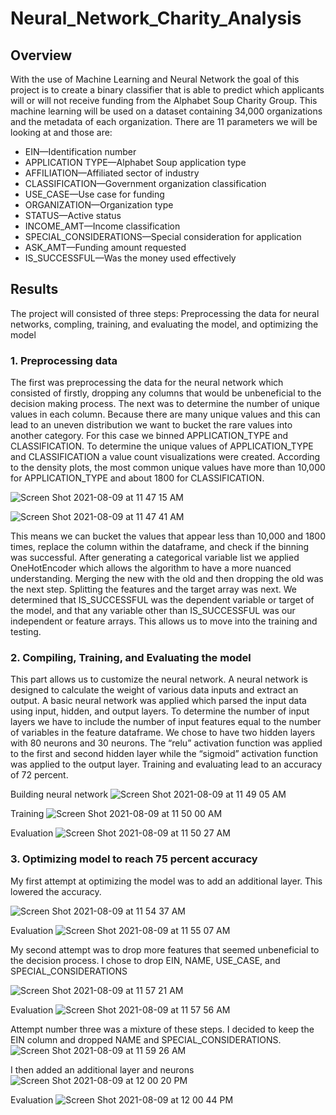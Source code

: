 # Neural_Network_Charity_Analysis

## Overview

With the use of Machine Learning and Neural Network the goal of this project is to create a binary classifier that is able to predict which applicants will or will not receive funding from the Alphabet Soup Charity Group. This machine learning will be used on a dataset containing 34,000 organizations and the metadata of each organization. There are 11 parameters we will be looking at and those are:

- EIN—Identification number
- APPLICATION TYPE—Alphabet Soup application type
- AFFILIATION—Affiliated sector of industry
- CLASSIFICATION—Government organization classification
- USE_CASE—Use case for funding
- ORGANIZATION—Organization type
- STATUS—Active status
- INCOME_AMT—Income classification
- SPECIAL_CONSIDERATIONS—Special consideration for application
- ASK_AMT—Funding amount requested
- IS_SUCCESSFUL—Was the money used effectively

## Results

The project will consisted of three steps: Preprocessing the data for neural networks, compling, training, and evaluating the model, and optimizing the model

### 1. Preprocessing data

The first was preprocessing the data for the neural network which consisted of firstly, dropping any columns that would be unbeneficial to the decision making process. The next was to determine the number of unique values in each column. Because there are many unique values and this can lead to an uneven distribution we want to bucket the rare values into another category. For this case we binned APPLICATION_TYPE and CLASSIFICATION. To determine the unique values of APPLICATION_TYPE and CLASSIFICATION a value count visualizations were created. According to the density plots, the most common unique values have more than 10,000 for APPLICATION_TYPE and about 1800 for CLASSIFICATION. 

![Screen Shot 2021-08-09 at 11 47 15 AM](https://user-images.githubusercontent.com/80358062/128734895-6e202122-b435-493e-8d2a-39ad79ca3dfe.png)

![Screen Shot 2021-08-09 at 11 47 41 AM](https://user-images.githubusercontent.com/80358062/128734965-60ea50a0-208c-449c-8113-2de10e3f3aa3.png)


This means we can bucket the values that appear less than 10,000 and 1800 times, replace the column within the dataframe, and check if the binning was successful.
After generating a categorical variable list we applied OneHotEncoder which allows the algorithm to have a more nuanced understanding. Merging the new with the old and then dropping the old was the next step. Splitting the features and the target array was next. We determined that IS_SUCCESSFUL was the dependent variable or target of the model, and that any variable other than IS_SUCCESSFUL was our independent or feature arrays. This allows us to move into the training and testing.

### 2. Compiling, Training, and Evaluating the model

This part allows us to customize the neural network. A neural network is designed to calculate the weight of various data inputs and extract an output. A basic neural network was applied which parsed the input data using input,  hidden, and output layers. To determine the number of input layers we have to include the number of input features equal to the number of variables in the feature dataframe. We chose to have two hidden layers with 80 neurons and 30 neurons. The “relu” activation function was applied to the first and second hidden layer while the “sigmoid” activation function was applied to the output layer. Training and evaluating lead to an accuracy of 72 percent.

Building neural network
![Screen Shot 2021-08-09 at 11 49 05 AM](https://user-images.githubusercontent.com/80358062/128735171-1ccd0fe8-fdfb-4b8a-a93c-6e511cf948af.png)

Training
![Screen Shot 2021-08-09 at 11 50 00 AM](https://user-images.githubusercontent.com/80358062/128735298-b020370e-eccd-4552-b92b-bb3fe06a8627.png)

Evaluation
![Screen Shot 2021-08-09 at 11 50 27 AM](https://user-images.githubusercontent.com/80358062/128735373-b5b91e26-03b9-49ec-9610-e693d2006504.png)


### 3. Optimizing model to reach 75 percent accuracy

My first attempt at optimizing the model was to add an additional layer. This lowered the accuracy.

![Screen Shot 2021-08-09 at 11 54 37 AM](https://user-images.githubusercontent.com/80358062/128736144-1b6e2908-54a9-4229-840c-8a8f40199be8.png)

Evaluation
![Screen Shot 2021-08-09 at 11 55 07 AM](https://user-images.githubusercontent.com/80358062/128736245-16751e66-d103-48a6-8870-ab29a4ec19c8.png)

My second attempt was to drop more features that seemed unbeneficial to the decision process. I chose to drop EIN, NAME, USE_CASE, and SPECIAL_CONSIDERATIONS

![Screen Shot 2021-08-09 at 11 57 21 AM](https://user-images.githubusercontent.com/80358062/128736540-1afa5f4a-396b-4f1c-a6a9-764e0bb69e2d.png)

Evaluation
![Screen Shot 2021-08-09 at 11 57 56 AM](https://user-images.githubusercontent.com/80358062/128736655-e7d3bdf1-ff5a-412b-9259-7e9cf546f212.png)

Attempt number three was a mixture of these steps. I decided to keep the EIN column and dropped NAME and SPECIAL_CONSIDERATIONS.
![Screen Shot 2021-08-09 at 11 59 26 AM](https://user-images.githubusercontent.com/80358062/128736895-e45a50c7-f722-4897-b7ae-ec8e0dbbc806.png)

I then added an additional layer and neurons
![Screen Shot 2021-08-09 at 12 00 20 PM](https://user-images.githubusercontent.com/80358062/128737016-850e442f-5afd-49c3-8120-524ea6a6b12b.png)

Evaluation
![Screen Shot 2021-08-09 at 12 00 44 PM](https://user-images.githubusercontent.com/80358062/128737076-ca1005ba-22b1-4190-9959-c262b23d9556.png)



